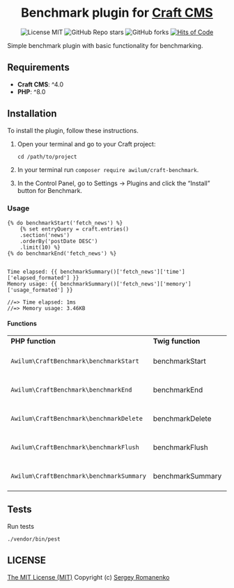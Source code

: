 <h1 align="center">Benchmark plugin for <a href="https://github.com/craftcms">Craft CMS</a></h1>

<p align="center">
<img src="https://img.shields.io/badge/license-MIT-blue.svg?label=License" alt="License MIT"> <img alt="GitHub Repo stars" src="https://img.shields.io/github/stars/awilum/craft-benchmark?label=Stars"> <img alt="GitHub forks" src="https://img.shields.io/github/forks/awilum/craft-benchmark?label=Forks"> <a href="https://hitsofcode.com"><img alt="Hits of Code" src="https://hitsofcode.com/github/awilum/craft-benchmark?branch=1.x"></a>
</p>

Simple benchmark plugin with basic functionality for benchmarking.

## Requirements

* **Craft CMS**: ^4.0
* **PHP**: ^8.0

## Installation

To install the plugin, follow these instructions.

1. Open your terminal and go to your Craft project:
    ```
    cd /path/to/project
    ```

2. In your terminal run `composer require awilum/craft-benchmark`.

3. In the Control Panel, go to Settings → Plugins and click the “Install” button for Benchmark.

### Usage

```
{% do benchmarkStart('fetch_news') %}
    {% set entryQuery = craft.entries()
    .section('news')
    .orderBy('postDate DESC')
    .limit(10) %}
{% do benchmarkEnd('fetch_news') %}


Time elapsed: {{ benchmarkSummary()['fetch_news']['time']['elapsed_formated'] }}
Memory usage: {{ benchmarkSummary()['fetch_news']['memory']['usage_formated'] }}

//=> Time elapsed: 1ms
//=> Memory usage: 3.46KB
```

#### Functions

<table>
<tr>
<td><b>PHP function</b></td>
<td><b>Twig function</b></td>
<td><b>Description</b></td>
</tr>
<tr>
<td><code>Awilum\CraftBenchmark\benchmarkStart</code></td>
<td>benchmarkStart</td>
<td>Start benchmark prob.</td>
</tr>
<tr>
<td><code>Awilum\CraftBenchmark\benchmarkEnd</code></td>
<td>benchmarkEnd</td>
<td>End benchmark prob.</td>
</tr>
<tr>
<td><code>Awilum\CraftBenchmark\benchmarkDelete</code></td>
<td>benchmarkDelete</td>
<td>Delete benchmark prob.</td>
</tr>
<tr>
<td><code>Awilum\CraftBenchmark\benchmarkFlush</code></td>
<td>benchmarkFlush</td>
<td>Flush benchmark prob.</td>
</tr>
<tr>
<td><code>Awilum\CraftBenchmark\benchmarkSummary</code></td>
<td>benchmarkSummary</td>
<td>Get benchmark summary.</td>
</tr>
<table>

## Tests

Run tests

```
./vendor/bin/pest
```

## LICENSE
[The MIT License (MIT)](https://github.com/awilum/craft-benchmark/blob/master/LICENSE.md)
Copyright (c) [Sergey Romanenko](https://awilum.github.io/)
